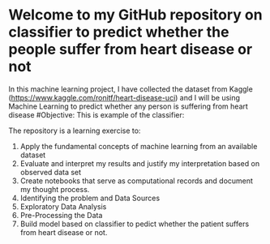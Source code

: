 # Welcome to my GitHub repository on classifier to predict whether the people suffer from heart disease or not
In this machine learning project, I have collected the dataset from Kaggle (https://www.kaggle.com/ronitf/heart-disease-uci) and I will be using Machine Learning to predict whether any person is suffering from heart disease
#Objective:
This is example of the classifier:

The repository is a learning exercise to:
1. Apply the fundamental concepts of machine learning from an available dataset
2. Evaluate and interpret my results and justify my interpretation based on observed data set
3. Create notebooks that serve as computational records and document my thought process.
4. Identifying the problem and Data Sources
5. Exploratory Data Analysis
6. Pre-Processing the Data
7. Build model based on classifier to pedict whether the patient suffers from heart disease or not.
